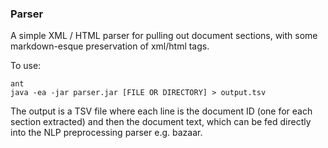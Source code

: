 ### Parser

A simple XML / HTML parser for pulling out document sections, with some markdown-esque preservation of xml/html tags.

To use:
  
    ant
    java -ea -jar parser.jar [FILE OR DIRECTORY] > output.tsv

The output is a TSV file where each line is the document ID (one for each section extracted) and then the document text, which can be fed directly into the NLP preprocessing parser e.g. bazaar.

